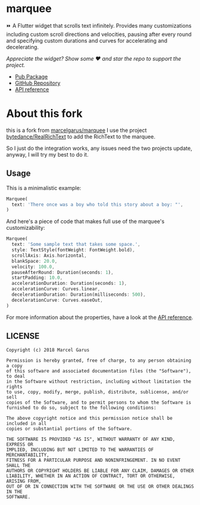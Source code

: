 # marquee

⏩ A Flutter widget that scrolls text infinitely. Provides many customizations
including custom scroll directions and velocities, pausing after every round
and specifying custom durations and curves for accelerating and decelerating.

*Appreciate the widget? Show some ❤️ and star the repo to support the project.*

- [Pub Package](https://pub.dartlang.org/packages/marquee)
- [GitHub Repository](https://github.com/marcelgarus/marquee)
- [API reference](https://pub.dartlang.org/documentation/marquee/)

# About this fork
this is a fork from [marcelgarus/marquee](https://github.com/marcelgarus/marquee)
I use the project [bytedance/RealRichText](https://github.com/bytedance/RealRichText) to add the RichText to the marquee.

So I just do the integration works, any issues need the two projects update, anyway, I will try my best to do it.

## Usage

This is a minimalistic example:

```dart
Marquee(
  text: 'There once was a boy who told this story about a boy: "',
)
```

And here's a piece of code that makes full use of the marquee's
customizability:

```dart
Marquee(
  text: 'Some sample text that takes some space.',
  style: TextStyle(fontWeight: FontWeight.bold),
  scrollAxis: Axis.horizontal,
  blankSpace: 20.0,
  velocity: 100.0,
  pauseAfterRound: Duration(seconds: 1),
  startPadding: 10.0,
  accelerationDuration: Duration(seconds: 1),
  accelerationCurve: Curves.linear,
  decelerationDuration: Duration(milliseconds: 500),
  decelerationCurve: Curves.easeOut,
)
```

For more information about the properties, have a look at the
[API reference](https://pub.dartlang.org/documentation/marquee/).

## LICENSE

```
Copyright (c) 2018 Marcel Garus

Permission is hereby granted, free of charge, to any person obtaining a copy
of this software and associated documentation files (the "Software"), to deal
in the Software without restriction, including without limitation the rights
to use, copy, modify, merge, publish, distribute, sublicense, and/or sell
copies of the Software, and to permit persons to whom the Software is
furnished to do so, subject to the following conditions:

The above copyright notice and this permission notice shall be included in all
copies or substantial portions of the Software.

THE SOFTWARE IS PROVIDED "AS IS", WITHOUT WARRANTY OF ANY KIND, EXPRESS OR
IMPLIED, INCLUDING BUT NOT LIMITED TO THE WARRANTIES OF MERCHANTABILITY,
FITNESS FOR A PARTICULAR PURPOSE AND NONINFRINGEMENT. IN NO EVENT SHALL THE
AUTHORS OR COPYRIGHT HOLDERS BE LIABLE FOR ANY CLAIM, DAMAGES OR OTHER
LIABILITY, WHETHER IN AN ACTION OF CONTRACT, TORT OR OTHERWISE, ARISING FROM,
OUT OF OR IN CONNECTION WITH THE SOFTWARE OR THE USE OR OTHER DEALINGS IN THE
SOFTWARE.
```
